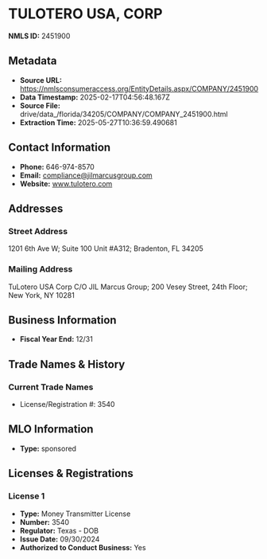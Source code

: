 # TULOTERO USA, CORP

**NMLS ID:** 2451900

## Metadata
- **Source URL:** https://nmlsconsumeraccess.org/EntityDetails.aspx/COMPANY/2451900
- **Data Timestamp:** 2025-02-17T04:56:48.167Z
- **Source File:** drive/data_/florida/34205/COMPANY/COMPANY_2451900.html
- **Extraction Time:** 2025-05-27T10:36:59.490681

## Contact Information
- **Phone:** 646-974-8570
- **Email:** compliance@jilmarcusgroup.com
- **Website:** www.tulotero.com

## Addresses
### Street Address
1201 6th Ave W; Suite 100 Unit #A312; Bradenton, FL 34205

### Mailing Address
TuLotero USA Corp C/O JIL Marcus Group; 200 Vesey Street, 24th Floor; New York, NY 10281

## Business Information
- **Fiscal Year End:** 12/31

## Trade Names & History
### Current Trade Names
- License/Registration #: 3540

## MLO Information
- **Type:** sponsored

## Licenses & Registrations

### License 1
- **Type:** Money Transmitter License
- **Number:** 3540
- **Regulator:** Texas - DOB
- **Issue Date:** 09/30/2024
- **Authorized to Conduct Business:** Yes
